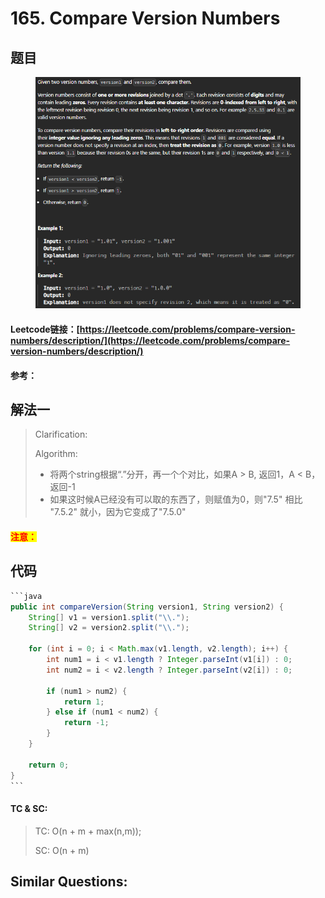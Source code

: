 # 165. Compare Version Numbers

## 题目

<figure><img src="../../.gitbook/assets/image (3) (1).png" alt=""><figcaption></figcaption></figure>

#### Leetcode链接：[https://leetcode.com/problems/compare-version-numbers/description/](https://leetcode.com/problems/compare-version-numbers/description/)

#### 参考：

## 解法一

> Clarification:&#x20;
>
> Algorithm:&#x20;
>
> * 将两个string根据“.”分开，再一个个对比，如果A > B, 返回1，A < B，返回-1
> * 如果这时候A已经没有可以取的东西了，则赋值为0，则"7.5" 相比 "7.5.2" 就小，因为它变成了"7.5.0"

#### <mark style="color:red;">注意：</mark>

## 代码

````java
```java
public int compareVersion(String version1, String version2) {
    String[] v1 = version1.split("\\.");
    String[] v2 = version2.split("\\.");

    for (int i = 0; i < Math.max(v1.length, v2.length); i++) {
        int num1 = i < v1.length ? Integer.parseInt(v1[i]) : 0;
        int num2 = i < v2.length ? Integer.parseInt(v2[i]) : 0;

        if (num1 > num2) {
            return 1;
        } else if (num1 < num2) {
            return -1;
        }
    }

    return 0;
}
```
````

#### TC & SC:&#x20;

> TC: O(n + m + max(n,m));
>
> SC: O(n + m)

## **Similar Questions:**&#x20;
